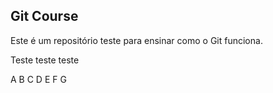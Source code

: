 ## Git Course

Este é um repositório teste para ensinar como o Git funciona.

Teste teste teste

A B C D E F G

